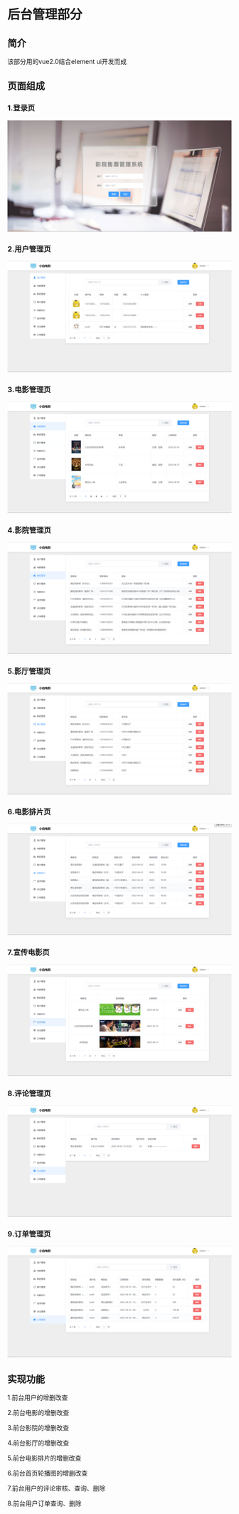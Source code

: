 # 后台管理部分

## 简介

该部分用的vue2.0结合element ui开发而成

## 页面组成

### 1.登录页

![登录页](admin-image/image-20220402113700336.png)

### 2.用户管理页

![image-20220402113747965](admin-image/image-20220402113747965.png)

### 3.电影管理页

![image-20220402113910846](admin-image/image-20220402113910846.png)

### 4.影院管理页

![image-20220402113915585](admin-image/image-20220402113915585.png)

### 5.影厅管理页

![image-20220402113921994](admin-image/image-20220402113921994.png)

### 6.电影排片页

![image-20220402113946945](admin-image/image-20220402113946945.png)

### 7.宣传电影页

![image-20220402113953881](admin-image/image-20220402113953881.png)

### 8.评论管理页

![image-20220402113959119](admin-image/image-20220402113959119.png)

### 9.订单管理页

![image-20220402114003666](admin-image/image-20220402114003666.png)

## 实现功能

1.前台用户的增删改查

2.前台电影的增删改查

3.前台影院的增删改查

4.前台影厅的增删改查

5.前台电影排片的增删改查

6.前台首页轮播图的增删改查

7.前台用户的评论审核、查询、删除

8.前台用户订单查询、删除
